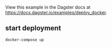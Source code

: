 View this example in the Dagster docs at https://docs.dagster.io/examples/deploy_docker.

## start deployment
`docker-compose up`


